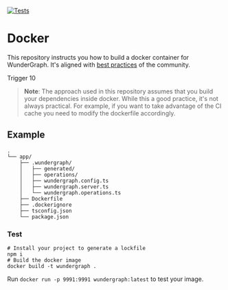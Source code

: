 [![Tests](https://github.com/wundergraph/docker/actions/workflows/ci.yml/badge.svg)](https://github.com/wundergraph/docker/actions/workflows/ci.yml)

# Docker

This repository instructs you how to build a docker container for WunderGraph. It's aligned with [best practices](https://github.com/nodejs/docker-node/blob/main/docs/BestPractices.md) of the community.

Trigger 10

> **Note**: The approach used in this repository assumes that you build your dependencies inside docker. While this a good practice, it's not always practical. For example, if you want to take advantage of the CI cache you need to modify the dockerfile accordingly.

## Example

```
.
└── app/
    ├── .wundergraph/
    │   ├── generated/
    │   ├── operations/
    │   ├── wundergraph.config.ts
    │   ├── wundergraph.server.ts
    │   └── wundergraph.operations.ts
    ├── Dockerfile
    ├── .dockerignore
    ├── tsconfig.json
    └── package.json
```

### Test

```shell
# Install your project to generate a lockfile
npm i
# Build the docker image
docker build -t wundergraph .
```

Run `docker run -p 9991:9991 wundergraph:latest` to test your image.